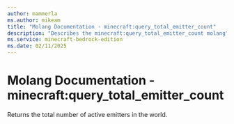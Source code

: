 ```yaml
---
author: mammerla
ms.author: mikeam
title: "Molang Documentation - minecraft:query_total_emitter_count"
description: "Describes the minecraft:query_total_emitter_count molang"
ms.service: minecraft-bedrock-edition
ms.date: 02/11/2025 
---
```


# Molang Documentation - minecraft:query_total_emitter_count

Returns the total number of active emitters in the world.
